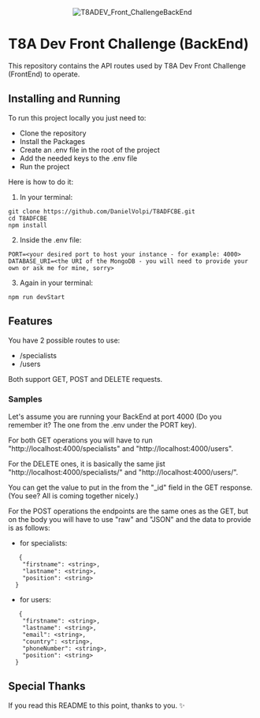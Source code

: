 <p align="center">
  <img src="https://github.com/DanielVolpi/T8ADFCBE/assets/21015934/0d88ca34-c919-4e28-b6e1-31a47bc9a242" alt="T8ADEV_Front_ChallengeBackEnd">
</p>

# T8A Dev Front Challenge (BackEnd)

This repository contains the API routes used by T8A Dev Front Challenge (FrontEnd) to operate.

## Installing and Running

To run this project locally you just need to:
* Clone the repository
* Install the Packages
* Create an .env file in the root of the project
* Add the needed keys to the .env file
* Run the project

Here is how to do it:

1) In your terminal:
```shell
git clone https://github.com/DanielVolpi/T8ADFCBE.git
cd T8ADFCBE
npm install
```

2) Inside the .env file:
```plaintext
PORT=<your desired port to host your instance - for example: 4000>
DATABASE_URI=<the URI of the MongoDB - you will need to provide your own or ask me for mine, sorry>
```

3) Again in your terminal:
```shell
npm run devStart
```

## Features

You have 2 possible routes to use:
* /specialists
* /users

Both support GET, POST and DELETE requests.

### Samples

Let's assume you are running your BackEnd at port 4000 (Do you remember it? The one from the .env under the PORT key).

For both GET operations you will have to run "http://localhost:4000/specialists" and "http://localhost:4000/users".

For the DELETE ones, it is basically the same jist "http://localhost:4000/specialists/<id>" and "http://localhost:4000/users/<id>".

You can get the value to put in the <id> from the "_id" field in the GET response. (You see? All is coming together nicely.)

For the POST operations the endpoints are the same ones as the GET, but on the body you will have to use "raw" and "JSON" and the data to provide is as follows:

* for specialists:
```shell
   {
    "firstname": <string>,
    "lastname": <string>,
    "position": <string>
  }
```
* for users:
```shell
   {
    "firstname": <string>,
    "lastname": <string>,
    "email": <string>,
    "country": <string>,
    "phoneNumber": <string>,
    "position": <string>
  }
```

## Special Thanks

If you read this README to this point, thanks to you. ✨
